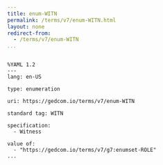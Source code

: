 ```yaml
---
title: enum-WITN
permalink: /terms/v7/enum-WITN.html
layout: none
redirect-from:
  - /terms/v7/enum-WITN
...
```


```

%YAML 1.2
---
lang: en-US

type: enumeration

uri: https://gedcom.io/terms/v7/enum-WITN

standard tag: WITN

specification:
  - Witness

value of:
  - "https://gedcom.io/terms/v7/g7:enumset-ROLE"
...

```
